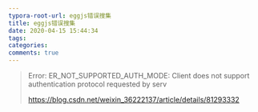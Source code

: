 ```yaml
---
typora-root-url: eggjs错误搜集
title: eggjs错误搜集
date: 2020-04-15 15:44:34
tags:
categories:
comments: true
---
```




> Error: ER_NOT_SUPPORTED_AUTH_MODE: Client does not support authentication protocol requested by serv
>
> https://blog.csdn.net/weixin_36222137/article/details/81293332

